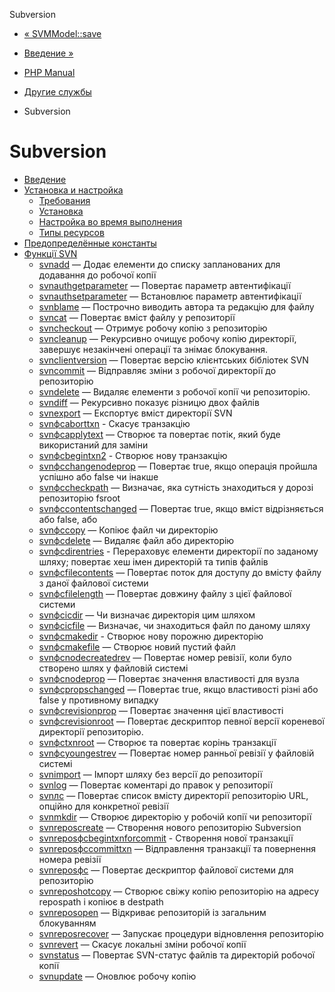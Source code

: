 Subversion

-   [« SVMModel::save](svmmodel.save.html)
    
-   [Введение »](intro.svn.html)
    
-   [PHP Manual](index.html)
    
-   [Другие службы](refs.remote.other.html)
    
-   Subversion
    

# Subversion

-   [Введение](intro.svn.html)
-   [Установка и настройка](svn.setup.html)
    -   [Требования](svn.requirements.html)
    -   [Установка](svn.installation.html)
    -   [Настройка во время выполнения](svn.configuration.html)
    -   [Типы ресурсов](svn.resources.html)
-   [Предопределённые константы](svn.constants.html)
-   [Функції SVN](ref.svn.html)
    -   [svnadd](function.svn-add.html) — Додає елементи до списку запланованих для додавання до робочої копії
    -   [svnauthgetparameter](function.svn-auth-get-parameter.html) — Повертає параметр автентифікації
    -   [svnauthsetparameter](function.svn-auth-set-parameter.html) — Встановлює параметр автентифікації
    -   [svnblame](function.svn-blame.html) — Построчно виводить автора та редакцію для файлу
    -   [svncat](function.svn-cat.html) — Повертає вміст файлу у репозиторії
    -   [svncheckout](function.svn-checkout.html) — Отримує робочу копію з репозиторію
    -   [svncleanup](function.svn-cleanup.html) — Рекурсивно очищує робочу копію директорії, завершує незакінчені операції та знімає блокування.
    -   [svnclientversion](function.svn-client-version.html) — Повертає версію клієнтських бібліотек SVN
    -   [svncommit](function.svn-commit.html) — Відправляє зміни з робочої директорії до репозиторію
    -   [svndelete](function.svn-delete.html) — Видаляє елементи з робочої копії чи репозиторію.
    -   [svndiff](function.svn-diff.html) — Рекурсивно показує різницю двох файлів
    -   [svnexport](function.svn-export.html) — Експортує вміст директорії SVN
    -   [svnфсaborttxn](function.svn-fs-abort-txn.html) - Скасує транзакцію
    -   [svnфсapplytext](function.svn-fs-apply-text.html) — Створює та повертає потік, який буде використаний для заміни
    -   [svnфсbegintxn2](function.svn-fs-begin-txn2.html) - Створює нову транзакцію
    -   [svnфсchangenodeprop](function.svn-fs-change-node-prop.html) — Повертає true, якщо операція пройшла успішно або false чи інакше
    -   [svnфсcheckpath](function.svn-fs-check-path.html) — Визначає, яка сутність знаходиться у дорозі репозиторію fsroot
    -   [svnфсcontentschanged](function.svn-fs-contents-changed.html) — Повертає true, якщо вміст відрізняється або false, або
    -   [svnфсcopy](function.svn-fs-copy.html) — Копіює файл чи директорію
    -   [svnфсdelete](function.svn-fs-delete.html) — Видаляє файл або директорію
    -   [svnфсdirentries](function.svn-fs-dir-entries.html) - Перераховує елементи директорії по заданому шляху; повертає хеш імен директорій та типів файлів
    -   [svnфсfilecontents](function.svn-fs-file-contents.html) — Повертає поток для доступу до вмісту файлу з даної файлової системи
    -   [svnфсfilelength](function.svn-fs-file-length.html) — Повертає довжину файлу з цієї файлової системи
    -   [svnфсісdir](function.svn-fs-is-dir.html) — Чи визначає директорія цим шляхом
    -   [svnфсісfile](function.svn-fs-is-file.html) — Визначає, чи знаходиться файл по даному шляху
    -   [svnфсmakedir](function.svn-fs-make-dir.html) - Створює нову порожню директорію
    -   [svnфсmakefile](function.svn-fs-make-file.html) — Створює новий пустий файл
    -   [svnфсnodecreatedrev](function.svn-fs-node-created-rev.html) — Повертає номер ревізії, коли було створено шлях у файловій системі
    -   [svnфсnodeprop](function.svn-fs-node-prop.html) — Повертає значення властивості для вузла
    -   [svnфсpropschanged](function.svn-fs-props-changed.html) — Повертає true, якщо властивості різні або false у противному випадку
    -   [svnфсrevisionprop](function.svn-fs-revision-prop.html) — Повертає значення цієї властивості
    -   [svnфсrevisionroot](function.svn-fs-revision-root.html) — Повертає дескриптор певної версії кореневої директорії репозиторію.
    -   [svnфсtxnroot](function.svn-fs-txn-root.html) — Створює та повертає корінь транзакції
    -   [svnфсyoungestrev](function.svn-fs-youngest-rev.html) — Повертає номер ранньої ревізії у файловій системі
    -   [svnimport](function.svn-import.html) — Імпорт шляху без версії до репозиторії
    -   [svnlog](function.svn-log.html) — Повертає коментарі до правок у репозиторії
    -   [svnлс](function.svn-ls.html) — Повертає список вмісту директорії репозиторію URL, опційно для конкретної ревізії
    -   [svnmkdir](function.svn-mkdir.html) — Створює директорію у робочій копії чи репозиторії
    -   [svnreposcreate](function.svn-repos-create.html) — Створення нового репозиторію Subversion
    -   [svnreposфсbegintxnforcommit](function.svn-repos-fs-begin-txn-for-commit.html) - Створення нової транзакції
    -   [svnreposфсcommittxn](function.svn-repos-fs-commit-txn.html) — Відправлення транзакції та повернення номера ревізії
    -   [svnreposфс](function.svn-repos-fs.html) — Повертає дескриптор файлової системи для репозиторію
    -   [svnreposhotcopy](function.svn-repos-hotcopy.html) — Створює свіжу копію репозиторію на адресу repospath і копіює в destpath
    -   [svnreposopen](function.svn-repos-open.html) — Відкриває репозиторій із загальним блокуванням
    -   [svnreposrecover](function.svn-repos-recover.html) — Запускає процедури відновлення репозиторію
    -   [svnrevert](function.svn-revert.html) — Скасує локальні зміни робочої копії
    -   [svnstatus](function.svn-status.html) — Повертає SVN-статус файлів та директорій робочої копії
    -   [svnupdate](function.svn-update.html) — Оновлює робочу копію